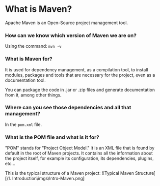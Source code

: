 # What is Maven?

Apache Maven is an Open-Source project management tool.

### How can we know which version of Maven we are on?
Using the command: `mvn -v`

### What is Maven for?
It is used for dependency management, as a compilation tool, to install modules, packages and tools that are necessary for the project, even as a documentation tool.

You can package the code in .jar or .zip files and generate documentation from it, among other things.

### Where can you see those dependencies and all that management?
In the `pom.xml` file.

### What is the POM file and what is it for?
"POM" stands for "Project Object Model." It is an XML file that is found by default in the root of Maven projects. It contains all the information about the project itself, for example its configuration, its dependencies, plugins, etc...

This is the typical structure of a Maven project:
![Typical Maven Structure][\1. Introduction\imgs\Intro-Maven.png]